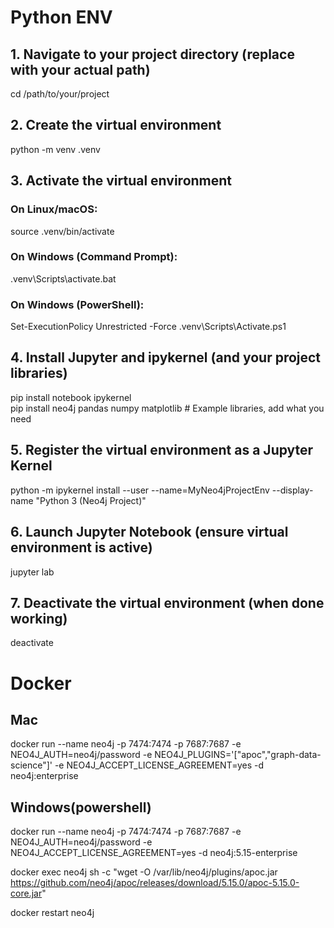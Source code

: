 
# Python ENV

## 1. Navigate to your project directory (replace with your actual path)
cd /path/to/your/project

## 2. Create the virtual environment
python -m venv .venv

## 3. Activate the virtual environment
### On Linux/macOS:
source .venv/bin/activate
### On Windows (Command Prompt):  
 .venv\Scripts\activate.bat
### On Windows (PowerShell):  
 Set-ExecutionPolicy Unrestricted -Force
 .venv\Scripts\Activate.ps1

## 4. Install Jupyter and ipykernel (and your project libraries)
pip install notebook ipykernel  
pip install neo4j pandas numpy matplotlib # Example libraries, add what you need

## 5. Register the virtual environment as a Jupyter Kernel
python -m ipykernel install --user --name=MyNeo4jProjectEnv --display-name "Python 3 (Neo4j Project)"

## 6. Launch Jupyter Notebook (ensure virtual environment is active)
jupyter lab

## 7. Deactivate the virtual environment (when done working)
deactivate



# Docker

## Mac  
docker run --name neo4j -p 7474:7474 -p 7687:7687 -e NEO4J_AUTH=neo4j/password -e NEO4J_PLUGINS='["apoc","graph-data-science"]' -e NEO4J_ACCEPT_LICENSE_AGREEMENT=yes -d neo4j:enterprise

## Windows(powershell)  
docker run --name neo4j -p 7474:7474 -p 7687:7687 -e NEO4J_AUTH=neo4j/password -e NEO4J_ACCEPT_LICENSE_AGREEMENT=yes -d neo4j:5.15-enterprise  

docker exec neo4j sh -c "wget -O /var/lib/neo4j/plugins/apoc.jar https://github.com/neo4j/apoc/releases/download/5.15.0/apoc-5.15.0-core.jar"  

docker restart neo4j  

